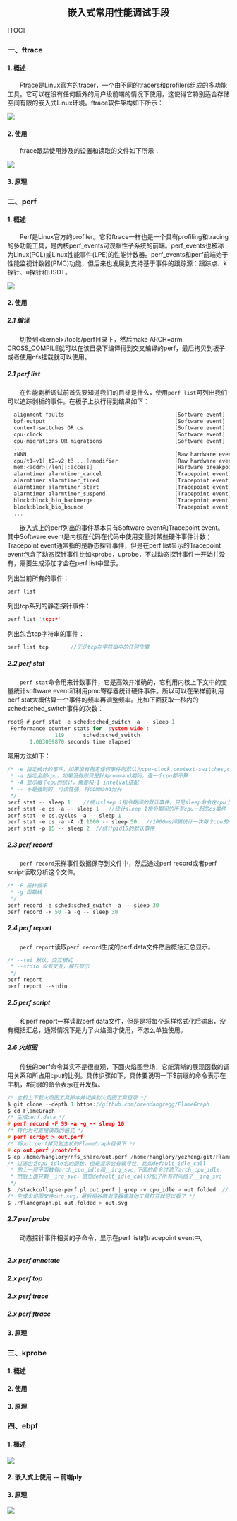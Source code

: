 ## <center>嵌入式常用性能调试手段</center>
[TOC]

### 一、ftrace

#### 1. 概述

&emsp;&emsp;Ftrace是Linux官方的tracer，一个由不同的tracers和profilers组成的多功能工具。它可以在没有任何额外的用户级前端的情况下使用，这使得它特别适合存储空间有限的嵌入式Linux环境。ftrace软件架构如下所示：

![](pictures/Snipaste_2021-08-05_09-52-53.png)

#### 2. 使用

&emsp;&emsp;ftrace跟踪使用涉及的设置和读取的文件如下所示：

![](pictures/Snipaste_2021-08-05_15-20-50.png)

#### 3. 原理



### 二、perf

#### 1. 概述

&emsp;&emsp;Perf是Linux官方的profiler。它和ftrace一样也是一个具有profiling和tracing的多功能工具，是内核perf_events可观察性子系统的前端。perf_events也被称为Linux(PCL)或Linux性能事件(LPE)的性能计数器。perf_events和perf前端始于性能监视计数器(PMC)功能，但后来也发展到支持基于事件的跟踪源：跟踪点、k探针、u探针和USDT。

![](pictures/Snipaste_2021-08-05_09-51-13.png)

#### 2. 使用

##### 2.1 编译

&emsp;&emsp;切换到\<kernel\>/tools/perf目录下，然后make ARCH=arm CROSS_COMPILE就可以在该目录下编译得到交叉编译的perf，最后拷贝到板子或者使用nfs挂载就可以使用。

##### 2.1 perf list

&emsp;&emsp;在性能剥析调试前首先要知道我们的目标是什么，使用`perf list`可列出我们可以追踪剥析的事件。在板子上执行得到结果如下：

```c
  alignment-faults                                   [Software event]
  bpf-output                                         [Software event]
  context-switches OR cs                             [Software event]
  cpu-clock                                          [Software event]
  cpu-migrations OR migrations                       [Software event]
  ...
  rNNN                                               [Raw hardware event descriptor]
  cpu/t1=v1[,t2=v2,t3 ...]/modifier                  [Raw hardware event descriptor]
  mem:<addr>[/len][:access]                          [Hardware breakpoint]
  alarmtimer:alarmtimer_cancel                       [Tracepoint event]
  alarmtimer:alarmtimer_fired                        [Tracepoint event]
  alarmtimer:alarmtimer_start                        [Tracepoint event]
  alarmtimer:alarmtimer_suspend                      [Tracepoint event]
  block:block_bio_backmerge                          [Tracepoint event]
  block:block_bio_bounce                             [Tracepoint event]
  ...
```

&emsp;&emsp;嵌入式上的perf列出的事件基本只有Software event和Tracepoint event。其中Software event是内核在代码在代码中使用变量对某些硬件事件计数；Tracepoint event通常指的是静态探针事件，但是在perf list显示的Tracepoint event包含了动态探针事件比如kprobe，uprobe，不过动态探针事件一开始并没有，需要生成添加才会在perf list中显示。

列出当前所有的事件：

```c
perf list
```

列出tcp系列的静态探针事件：

```c
perf list 'tcp:*'
```

列出包含tcp字符串的事件：

```c
perf list tcp		//无论tcp在字符串中的任何位置
```

##### 2.2 perf stat

&emsp;&emsp;`perf stat`命令用来计数事件，它是高效并准确的，它利用内核上下文中的变量统计software event和利用pmc寄存器统计硬件事件。所以可以在采样前利用perf stat大概估算一个事件的频率再调整频率。比如下面获取一秒内的sched:sched_switch事件的次数：

```c
root@~# perf stat -e sched:sched_switch -a -- sleep 1
 Performance counter stats for 'system wide':
               119      sched:sched_switch
       1.003069870 seconds time elapsed
```

常用方法如下：

```c
/* -e 指定统计的事件，如果没有指定任何事件则默认为cpu-clock,context-switches,cpu-migrations,page-faults
 * -a 指定全部cpu，如果没有则只是针对command期间，连一个cpu都不算 
 * -A 显示每个cpu的统计，需要和-I intelval搭配
 * -- 不是强制的，可读性强，将command分开
 */
perf stat -- sleep 1	//统计sleep 1指令期间的默认事件，只是sleep命令在cpu上执行的期间，非常短
perf stat -e cs -a -- sleep 1	//统计sleep 1指令期间的所有cpu一起的cs事件
perf stat -e cs,cycles -a -- sleep 1	
perf stat -e cs -a -A -I 1000 -- sleep 50	//1000ms间隔统计一次每个cpu的cs事件 
perf stat -p 15 -- sleep 2  //统计pid15的默认事件
```

##### 2.3 perf record

&emsp;&emsp;`perf record`采样事件数据保存到文件中，然后通过perf record或者perf script读取分析这个文件。

```c
/* -F 采样频率 
 * -g 函数栈
 */
perf record -e sched:sched_switch -a -- sleep 30
perf record -F 50 -a -g -- sleep 30
```

##### 2.4 perf report

&emsp;&emsp;`perf report`读取`perf record`生成的perf.data文件然后概括汇总显示。

```c
/* --tui 默认，交互模式
 * --stdio 没有交互，展开显示
 */
perf report
perf report --stdio
```

##### 2.5 perf script

&emsp;&emsp;和perf report一样读取perf.data文件，但是是将每个采样格式化后输出，没有概括汇总，通常情况下是为了火焰图才使用，不怎么单独使用。

##### 2.6 火焰图

&emsp;&emsp;传统的perf命令其实不是很直观，下面火焰图登场，它能清晰的展现函数的调用关系和所占用cpu的比例。具体步骤如下，具体要说明一下$前缀的命令表示在主机，#前缀的命令表示在开发板。

```c
/* 主机上下载火焰图工具脚本并切换到火焰图工具目录 */
$ git clone --depth 1 https://github.com/brendangregg/FlameGraph
$ cd FlameGraph
/* 生成perf.data */
# perf record -F 99 -a -g -- sleep 10
/* 转化为可直接读取的格式 */
# perf script > out.perf
/* 将out.perf拷贝到主机的FlameGraph目录下 */
# cp out.perf /root/nfs
$ cp /home/hanglory/nfs_share/out.perf /home/hanglory/yezheng/git/FlameGraph/
/* 过滤包含cpu_idle名的函数，但是显示会有误导性，比如default_idle_call
 * 的上一层子函数有arch_cpu_idle和__irq_svc,下面的命令过滤了arch_cpu_idle，
 * 然后上面只剩__irq_svc，感觉default_idle_call分配了所有时间给了__irq_svc
 */
$ ./stackcollapse-perf.pl out.perf | grep -v cpu_idle > out.folded	//过滤cpu_idle
/* 生成火焰图文件out.svg，最后用谷歌浏览器或其他工具打开就可以看了 */    
$ ./flamegraph.pl out.folded > out.svg
```

##### 2.7 perf probe

&emsp;&emsp;动态探针事件相关的子命令，显示在perf list的tracepoint event中。

```c

```



##### 2.x perf annotate

##### 2.x perf top

##### 2.x perf trace

##### 2.x perf ftrace

#### 3. 原理



### 三、kprobe

#### 1. 概述

#### 2. 使用

#### 3. 原理



### 四、ebpf

#### 1. 概述

![](pictures/Snipaste_2021-08-05_15-22-27.png)

#### 2. 嵌入式上使用 -- 前端ply

#### 3. 原理

![](pictures/640.webp)